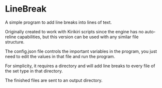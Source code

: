 # LineBreak

A simple program to add line breaks into lines of text.

Originally created to work with Kirikiri scripts since the engine has no auto-reline
capabilities, but this version can be used with any similar file structure.

The config.json file controls the important variables in the program, you just
need to edit the values in that file and run the program.

For simplicity, it requires a directory and will add line breaks to every file of the
set type in that directory.

The finished files are sent to an output directory.

